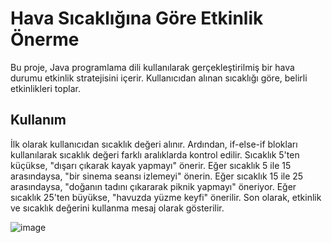 # Hava Sıcaklığına Göre Etkinlik Önerme
Bu proje, Java programlama dili kullanılarak gerçekleştirilmiş bir hava durumu etkinlik stratejisini içerir. Kullanıcıdan alınan sıcaklığı göre, belirli etkinlikleri toplar.

## Kullanım
İlk olarak kullanıcıdan sıcaklık değeri alınır.
Ardından, if-else-if blokları kullanılarak sıcaklık değeri farklı aralıklarda kontrol edilir.
Sıcaklık 5'ten küçükse, "dışarı çıkarak kayak yapmayı" önerir.
Eğer sıcaklık 5 ile 15 arasındaysa, "bir sinema seansı izlemeyi" önerin.
Eğer sıcaklık 15 ile 25 arasındaysa, "doğanın tadını çıkararak piknik yapmayı" öneriyor.
Eğer sıcaklık 25'ten büyükse, "havuzda yüzme keyfi" önerilir.
Son olarak, etkinlik ve sıcaklık değerini kullanma mesaj olarak gösterilir.

![image](https://github.com/esmanur-karatas/javaAlgorithmExamples/assets/83882274/a2a76bec-f6cb-45e3-9510-9ea3e5c89093)

